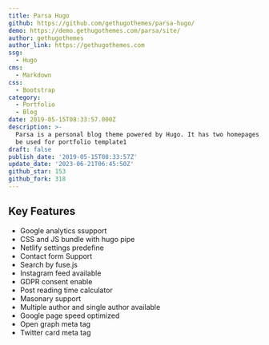 ```yaml
---
title: Parsa Hugo
github: https://github.com/gethugothemes/parsa-hugo/
demo: https://demo.gethugothemes.com/parsa/site/
author: gethugothemes
author_link: https://gethugothemes.com
ssg:
  - Hugo
cms:
  - Markdown
css:
  - Bootstrap
category:
  - Portfolio
  - Blog
date: 2019-05-15T08:33:57.000Z
description: >-
  Parsa is a personal blog theme powered by Hugo. It has two homepages. Also can
  be used for portfolio template1
draft: false
publish_date: '2019-05-15T08:33:57Z'
update_date: '2023-06-21T06:45:50Z'
github_star: 153
github_fork: 318
---
```


## Key Features

- Google analytics ssupport
- CSS and JS bundle with hugo pipe
- Netlify settings predefine
- Contact form Support
- Search by fuse.js
- Instagram feed available
- GDPR consent enable
- Post reading time calculator
- Masonary support
- Multiple author and single author available
- Google page speed optimized
- Open graph meta tag
- Twitter card meta tag

